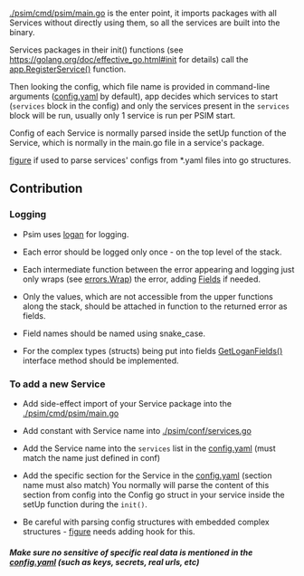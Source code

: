 [./psim/cmd/psim/main.go](./psim/cmd/psim/main.go) is the enter point,
it imports packages with all Services without directly using them, so all the services are built into the binary.

Services packages in their init() functions (see https://golang.org/doc/effective_go.html#init for details)
call the [app.RegisterService()](./psim/app/main.go) function.

Then looking the config, which file name is provided in command-line arguments ([config.yaml](./config.yaml) by default),
app decides which services to start (`services` block in the config)
and only the services present in the `services` block will be run,
usually only 1 service is run per PSIM start.

Config of each Service is normally parsed inside the setUp function of the Service,
which is normally in the main.go file in a service's package.

[figure](https://gitlab.com/distributed_lab/figure) if used to parse services' configs from *.yaml files into go structures.

## Contribution

### Logging

- Psim uses [logan](https://gitlab.com/distributed_lab/logan) for logging.

- Each error should be logged only once - on the top level of the stack.

- Each intermediate function between the error appearing and logging just only wraps
(see [errors.Wrap](https://gitlab.com/distributed_lab/logan/v3/errors/errors.go)) the error,
adding [Fields](https://gitlab.com/distributed_lab/logan/v3/fields.go) if needed.

- Only the values, which are not accessible from the upper functions along the stack,
should be attached in function to the returned error as fields.

- Field names should be named using snake_case.

- For the complex types (structs) being put into fields
[GetLoganFields()](https://gitlab.com/distributed_lab/logan/v3/fields/main.go) interface method should be implemented.


### To add a new Service

- Add side-effect import of your Service package into the [./psim/cmd/psim/main.go](./psim/cmd/psim/main.go)

- Add constant with Service name into [./psim/conf/services.go](./psim/conf/services.go)

- Add the Service name into the `services` list in the [config.yaml](./config.yaml) (must match the name just defined in conf)

- Add the specific section for the Service in the [config.yaml](./config.yaml) (section name must also match)
You normally will parse the content of this section from config into the Config go struct in your service
inside the setUp function during the `init()`.

- Be careful with parsing config structures with embedded complex structures -
[figure](https://gitlab.com/distributed_lab/figure) needs adding hook for this.

##### Make sure no sensitive of specific real data is mentioned in the [config.yaml](./config.yaml) (such as keys, secrets, real urls, etc)
